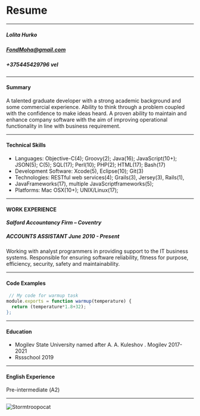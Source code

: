 # **Resume**
___

##### Lolita Hurko
##### FondMoha@gmail.com
##### +375445429796 vel
 ___

#### Summary
A talented graduate developer with a strong academic background and some
commercial experience. Ability to think through a problem coupled with the
confidence to make ideas heard. A proven ability to maintain and enhance
company software with the aim of improving operational functionality in line
with business requirement.

 ___
 
#### Technical Skills
 + Languages: Objective-C(4); Groovy(2); Java(16); JavaScript(10+); JSON(5); C(5); SQL(17); Perl(10); PHP(2); HTML(17); Bash(17)
 + Development Software: Xcode(5), Eclipse(10); Git(3)
 + Technologies: RESTful web services(4); Grails(3), Jersey(3), Rails(1), 
 + JavaFrameworks(17), multiple JavaScriptframeworks(5);
 + Platforms: Mac OSX(10+); UNIX/Linux(17);

 ___

#### WORK EXPERIENCE
***Salford Accountancy Firm – Coventry***
##### *ACCOUNTS ASSISTANT June 2010 - Present* #####
Working with analyst programmers in providing support to the IT business
systems. Responsible for ensuring software reliability, fitness for purpose,
efficiency, security, safety and maintainability.

 ___

#### Code Examples
``` js
 // My code for warmup task
module.exports = function warmup(temperature) {
  return (temperature*1.8+32); `
}; 
```
___

#### Education
 - Mogilev State University named after A. A. Kuleshov . Mogilev
  2017-2021
 - Rssschool 2019 

___

#### English Experience

Pre-intermediate (А2)


___
![Stormtroopocat](https://octodex.github.com/images/stormtroopocat.jpg "The Stormtroopocat")
